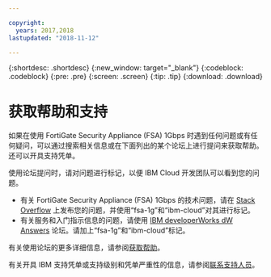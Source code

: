 ```yaml
---

copyright:
  years: 2017,2018
lastupdated: "2018-11-12"

---
```


{:shortdesc: .shortdesc}
{:new_window: target="_blank"}
{:codeblock: .codeblock}
{:pre: .pre}
{:screen: .screen}
{:tip: .tip}
{:download: .download}

# 获取帮助和支持

如果在使用 FortiGate Security Appliance (FSA) 1Gbps 时遇到任何问题或有任何疑问，可以通过搜索相关信息或在下面列出的某个论坛上进行提问来获取帮助。还可以开具支持凭单。

使用论坛提问时，请对问题进行标记，以便 IBM Cloud 开发团队可以看到您的问题。

* 有关 FortiGate Security Appliance (FSA) 1Gbps 的技术问题，请在 [Stack Overflow](https://stackoverflow.com/search?q=fsa-1g+ibm-cloud) 上发布您的问题，并使用“fsa-1g”和“ibm-cloud”对其进行标记。
* 有关服务和入门指示信息的问题，请使用 [IBM developerWorks dW Answers](https://developer.ibm.com/answers/topics/fsa-1g.html?smartspace=ibm-cloud) 论坛。请加上“fsa-1g”和“ibm-cloud”标记。

有关使用论坛的更多详细信息，请参阅[获取帮助](/docs/support/index.html#getting-help)。

有关开具 IBM 支持凭单或支持级别和凭单严重性的信息，请参阅[联系支持人员](/docs/support/index.html#contacting-support)。
